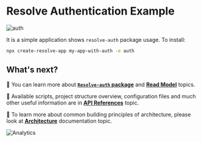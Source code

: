 # **Resolve Authentication Example**

![auth](https://user-images.githubusercontent.com/19663260/41349826-c62e747e-6f19-11e8-9063-b3cdb827e740.png)

It is a simple application shows `resolve-auth` package usage. To install:

```bash
npx create-resolve-app my-app-with-auth -e auth
```

## What's next?

📑 You can learn more about [**`Resolve-auth` package**](https://github.com/reimagined/resolve/blob/master/packages/resolve-auth) and [**Read Model**](https://github.com/reimagined/resolve/blob/master/docs/Read%20Model.md) topics.

📑 Available scripts, project structure overview, configuration files and much other useful information are in [**API References**](https://github.com/reimagined/resolve/blob/master/docs/API%20References.md) topic.

📑 To learn more about common building principles of architecture, please look at [**Architecture**](https://github.com/reimagined/resolve/blob/master/docs/Architecture.md) documentation topic.

![Analytics](https://ga-beacon.appspot.com/UA-118635726-1/examples-with-authentication-readme?pixel)
